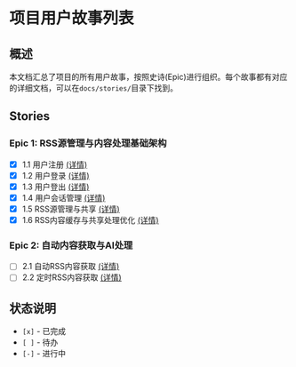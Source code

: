 # 项目用户故事列表

## 概述

本文档汇总了项目的所有用户故事，按照史诗(Epic)进行组织。每个故事都有对应的详细文档，可以在`docs/stories/`目录下找到。

## Stories

### Epic 1: RSS源管理与内容处理基础架构
- [x] 1.1 用户注册 [(详情)](stories/1.1-project-scaffolding.md)
- [x] 1.2 用户登录 [(详情)](stories/1.2-user-registration.md)
- [x] 1.3 用户登出 [(详情)](stories/1.3-user-login.md)
- [x] 1.4 用户会话管理 [(详情)](stories/1.4-dashboard-logout.md)
- [x] 1.5 RSS源管理与共享 [(详情)](stories/1.5-rss-source-management.md)
- [x] 1.6 RSS内容缓存与共享处理优化 [(详情)](stories/1.6-rss-content-caching.md)

### Epic 2: 自动内容获取与AI处理
- [ ] 2.1 自动RSS内容获取 [(详情)](stories/2.1-auto-rss-fetching.md)
- [ ] 2.2 定时RSS内容获取 [(详情)](stories/2.2-scheduled-rss-fetching.md)

## 状态说明

- `[x]` - 已完成
- `[ ]` - 待办
- `[-]` - 进行中